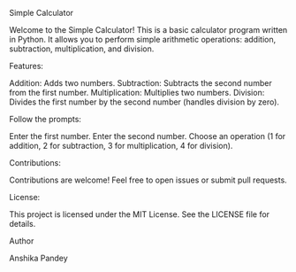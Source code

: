 Simple Calculator



Welcome to the Simple Calculator! This is a basic calculator program written in Python. It allows you to perform simple arithmetic operations: addition, subtraction, multiplication, and division.

Features:

Addition: Adds two numbers.
Subtraction: Subtracts the second number from the first number.
Multiplication: Multiplies two numbers.
Division: Divides the first number by the second number (handles division by zero).

Follow the prompts:

Enter the first number.
Enter the second number.
Choose an operation (1 for addition, 2 for subtraction, 3 for multiplication, 4 for division).

Contributions:

Contributions are welcome! Feel free to open issues or submit pull requests.

License:

This project is licensed under the MIT License. See the LICENSE file for details.

Author

Anshika Pandey
